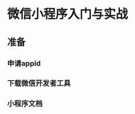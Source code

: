 # 微信小程序入门与实战

## 准备

### 申请appid

<Link :hrefUrl="'https://mp.weixin.qq.com/cgi-bin/wx?token=&lang=zh_CN'" :text="'微信公众平台'" :target="'_blank'"></Link>

### 下载微信开发者工具


### 小程序文档

<Link :hrefUrl="'https://developers.weixin.qq.com/miniprogram/dev/reference/configuration/app.html#window'" :text="'文档'" :target="'_blank'"></Link>